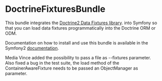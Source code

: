 DoctrineFixturesBundle
======================

This bundle integrates the [Doctrine2 Data Fixtures library](https://github.com/doctrine/data-fixtures).
into Symfony so that you can load data fixtures programmatically into the Doctrine ORM or ODM.

Documentation on how to install and use this bundle is available in the
Symfony2 [documentation](http://symfony.com/doc/current/bundles/DoctrineFixturesBundle/index.html).

Media Vince added the possibility to pass a file as --fixtures parameter.
Also fixed a bug in the test suite, the load method of the ContainerAwareFixture needs to be passed an ObjectManager as parameter.
